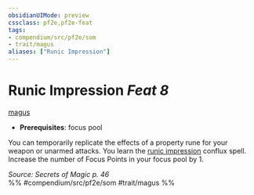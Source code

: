 ```yaml
---
obsidianUIMode: preview
cssclass: pf2e,pf2e-feat
tags:
- compendium/src/pf2e/som
- trait/magus
aliases: ["Runic Impression"]
---
```

# Runic Impression  *Feat 8*  
[magus](/rules/traits/magus-som.md)  

- **Prerequisites**: focus pool

You can temporarily replicate the effects of a property rune for your weapon or unarmed attacks. You learn the [runic impression](/compendium/spells/runic-impression-som.md) conflux spell. Increase the number of Focus Points in your focus pool by 1.

*Source: Secrets of Magic p. 46*  
%% #compendium/src/pf2e/som #trait/magus %%